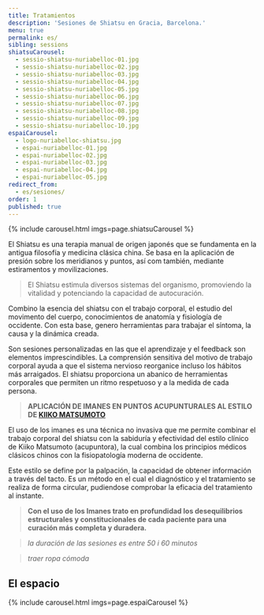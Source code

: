 ```yaml
---
title: Tratamientos
description: 'Sesiones de Shiatsu en Gracia, Barcelona.'
menu: true
permalink: es/
sibling: sessions
shiatsuCarousel:
  - sessio-shiatsu-nuriabelloc-01.jpg
  - sessio-shiatsu-nuriabelloc-02.jpg
  - sessio-shiatsu-nuriabelloc-03.jpg
  - sessio-shiatsu-nuriabelloc-04.jpg
  - sessio-shiatsu-nuriabelloc-05.jpg
  - sessio-shiatsu-nuriabelloc-06.jpg
  - sessio-shiatsu-nuriabelloc-07.jpg
  - sessio-shiatsu-nuriabelloc-08.jpg
  - sessio-shiatsu-nuriabelloc-09.jpg
  - sessio-shiatsu-nuriabelloc-10.jpg
espaiCarousel:
  - logo-nuriabelloc-shiatsu.jpg
  - espai-nuriabelloc-01.jpg
  - espai-nuriabelloc-02.jpg
  - espai-nuriabelloc-03.jpg
  - espai-nuriabelloc-04.jpg
  - espai-nuriabelloc-05.jpg
redirect_from:
  - es/sesiones/
order: 1
published: true
---
```



{% include carousel.html imgs=page.shiatsuCarousel %}

El Shiatsu es una terapia manual de origen japonés que se fundamenta en la antigua filosofía y medicina clásica china. Se basa en la aplicación de presión sobre los meridianos y puntos, así com también, mediante estiramentos y movilizaciones.

> El Shiatsu estimula diversos sistemas del organismo, promoviendo la vitalidad y potenciando la capacidad de autocuración.

Combino la esencia del shiatsu con el trabajo corporal, el estudio del movimento del cuerpo, conocimientos de anatomía y fisiología de occidente. Con esta base, genero herramientas para trabajar el síntoma, la causa y la dinámica creada.

Son sesiones personalizadas en las que el aprendizaje y el feedback son elementos imprescindibles. La comprensión sensitiva del motivo de trabajo corporal ayuda a que el sistema nervioso reorganice incluso los hábitos más arraigados. El shiatsu proporciona un abanico de herramientas corporales que permiten un ritmo respetuoso y a la medida de cada persona.

> **APLICACIÓN DE IMANES EN PUNTOS ACUPUNTURALES AL ESTILO DE [KIIKO MATSUMOTO](http://www.kiikomatsumoto.com/)**

El uso de los imanes es una técnica no invasiva que me permite combinar el trabajo corporal del shiatsu con la sabiduría y efectividad del estilo clínico de Kiiko Matsumoto (acupuntora), la cual combina los principios médicos clásicos chinos con la fisiopatología moderna de occidente.

Este estilo se define por la palpación, la capacidad de obtener información a través del tacto. Es un método en el cual el diagnóstico y el tratamiento se realiza de forma circular, pudiendose comprobar la eficacia del tratamiento al instante.

> **Con el uso de los Imanes trato en profundidad los desequilibrios estructurales y constitucionales de cada paciente para una curación más completa y duradera.**

> _la duración de las sesiones es entre 50 i 60 minutos_

> _traer ropa cómoda_

## El espacio

{% include carousel.html imgs=page.espaiCarousel %}

